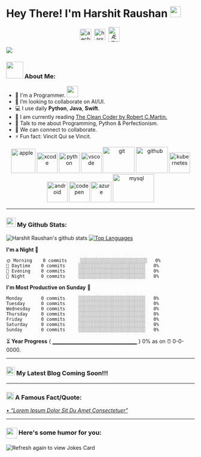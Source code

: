 # Hey There! I'm Harshit Raushan <img src="https://github.com/TheDudeThatCode/TheDudeThatCode/blob/master/Assets/Hi.gif" width="29px">
<p align="center">
<a href="https://twitter.com/aechaare" target="blank"><img align="center" src="https://cdn.jsdelivr.net/npm/simple-icons@3.0.1/icons/twitter.svg" alt="aechaare" height="30" width="30" /></a>&nbsp;
<a href="https://www.linkedin.com/in/harshit-raushan-b407b1213/" target="blank"><img align="center" src="https://cdn.jsdelivr.net/npm/simple-icons@3.0.1/icons/linkedin.svg" alt="harshit-raushan" height="30" width="30" /></a>&nbsp;
<a href="http://discord.com/users/ÆÆ#7413" target="blank"><img align="center" src="https://cdn.jsdelivr.net/npm/simple-icons@3.0.1/icons/discord.svg" alt="ÆÆ#7413" height="40" width="30" /></a>&nbsp;

</p>

![](https://camo.githubusercontent.com/992babdffd8c74a1502de375fbdf7e4d54773242/68747470733a2f2f6d656469612e67697068792e636f6d2f6d656469612f53576f536b4e36447854737a71494b4571762f67697068792e676966)

### <img src="https://github.com/TheDudeThatCode/TheDudeThatCode/blob/master/Assets/Developer.gif" width="45px"> About Me:
- 🏦 I'm a Programmer.
      <img src="https://media.giphy.com/media/WUlplcMpOCEmTGBtBW/giphy.gif" width="30">
- 🌱 I’m looking to collaborate on AI/UI.
- 💻 I use daily **Python**, **Java**, **Swift**.
- 📖 I am currently reading [The Clean Coder by Robert C.Martin.](https://www.amazon.in/Clean-Coder-Conduct-Professional-Programmers-ebook/dp/B0050JLC9Y)
- 💬 Talk to me about Programming, Python & Perfectionism.
- 👯 We can connect to collaborate.
- ⚡ Fun fact: Vincit Qui se Vincit.

<p align="center">
      <img src="https://www.vectorlogo.zone/logos/apple/apple-icon.svg" alt="apple" width="65" height="65"/>
      <img src="https://www.vectorlogo.zone/logos/apple_xcode/apple_xcode-icon.svg" alt="xcode" width="55" height="55"/>
      <img src="https://www.vectorlogo.zone/logos/python/python-icon.svg" alt="python" width="55" height="55"/>
      <img src="https://www.vectorlogo.zone/logos/visualstudio_code/visualstudio_code-icon.svg" alt="vscode" width="55" height="55"/>
      <img src="https://www.vectorlogo.zone/logos/git-scm/git-scm-icon.svg" alt="git" width="85" height="70"/>
      <img src="https://www.vectorlogo.zone/logos/github/github-tile.svg" alt="github" width="85" height="70"/> 
      <img src="https://www.vectorlogo.zone/logos/kubernetes/kubernetes-icon.svg" alt="kubernetes" width="55" height="55"/>
      <img src="https://www.vectorlogo.zone/logos/android/android-icon.svg" alt="android" width="55" height="55"/>
      <img src="https://www.vectorlogo.zone/logos/codepen/codepen-tile.svg" alt="codepen" width="55" height="55"/> 
      <img src="https://www.vectorlogo.zone/logos/microsoft_azure/microsoft_azure-icon.svg" alt="azure" width="55" height="55"/> 
      <img src="https://www.vectorlogo.zone/logos/mysql/mysql-ar21.svg" alt="mysql" width="110" height="75"/> 
</p>

---
### <img src='https://media1.giphy.com/media/du3J3cXyzhj75IOgvA/giphy.gif?cid=ecf05e47x2g034i9pzwtzzsd3xgg2w9nr94t4tflbbgo3008&rid=giphy.gif' width='25px'> My Github Stats:
![Harshit Raushan's github stats](https://github-readme-stats.vercel.app/api?username=HarshitRaushan&show_icons=true&title_color=ff0000&icon_color=ff0000&text_color=daf7dc&bg_color=ff0000&hide=["stars"])
[![Top Languages](https://github-readme-stats.vercel.app/api/top-langs/?username=HarshitRaushan&layout=compact&text_color=daf7dc&bg_color=151515)](https://github.com/HarshitRaushan/github-readme-stats)

<!--START_SECTION:waka-->
**I'm a Night 🦉** 

```text
🌞 Morning    0 commits     ░░░░░░░░░░░░░░░░░░░░░░░░░   0% 
🌆 Daytime    0 commits     ░░░░░░░░░░░░░░░░░░░░░░░░░   0% 
🌃 Evening    0 commits     ░░░░░░░░░░░░░░░░░░░░░░░░░   0% 
🌙 Night      0 commits     ░░░░░░░░░░░░░░░░░░░░░░░░░   0%

```
**I'm Most Productive on Sunday** 📅 

```text
Monday       0 commits     ░░░░░░░░░░░░░░░░░░░░░░░░░   0% 
Tuesday      0 commits     ░░░░░░░░░░░░░░░░░░░░░░░░░   0% 
Wednesday    0 commits     ░░░░░░░░░░░░░░░░░░░░░░░░░   0% 
Thursday     0 commits     ░░░░░░░░░░░░░░░░░░░░░░░░░   0% 
Friday       0 commits     ░░░░░░░░░░░░░░░░░░░░░░░░░   0% 
Saturday     0 commits     ░░░░░░░░░░░░░░░░░░░░░░░░░   0% 
Sunday       0 commits     ░░░░░░░░░░░░░░░░░░░░░░░░░   0%

```



<!--END_SECTION:waka-->

⏳ **Year Progress** { ▁▁▁▁▁▁▁▁▁▁▁▁▁▁▁▁▁▁▁▁▁ } 0% as on ⏰ 0-0-0000.

---

### <img src = "https://media1.giphy.com/media/JZ40cnfnN11KycrvMF/giphy.gif?cid=ecf05e47a0n3gi1bfqntqmob8g9aid1oyj2wr3ds3mg700bl&rid=giphy.gif" width = 23px> My Latest Blog Coming Soon!!!

---

### <img alt="GIF" src="https://github.com/TheDudeThatCode/TheDudeThatCode/blob/master/Assets/hmm.gif" width="20vw" /> A Famous Fact/Quote:
<a href="https://github.com/marketplace/actions/quote-readme">
<!--STARTS_HERE_QUOTE_README-->
• <i>“Lorem Ipsum Dolor Sit Du Amet Consectetuer"</i>
<!--ENDS_HERE_QUOTE_README-->
</a>

---

### <img align ='center' src='https://media2.giphy.com/media/UQDSBzfyiBKvgFcSTw/giphy.gif?cid=ecf05e47p3cd513axbek3f56ti3jzizq8hincw20jauyyfyw&rid=giphy.gif' width ='29px'> Here's some humor for you:
<img src="https://readme-jokes.vercel.app/api" alt="Refresh again to view Jokes Card" />

